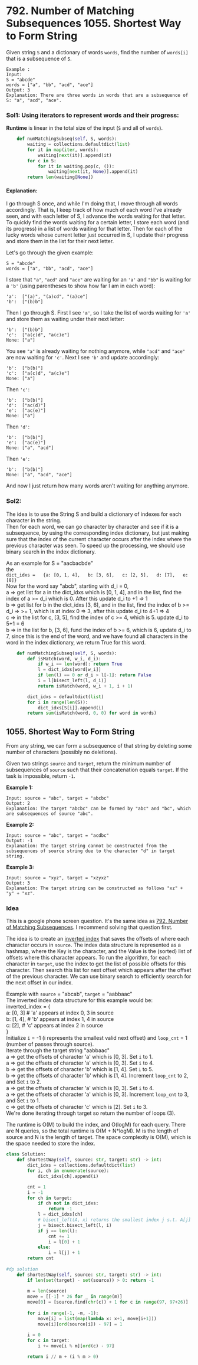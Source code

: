 # 792. Number of Matching Subsequences 1055. Shortest Way to Form String

Given string `S` and a dictionary of words `words`, find the number of `words[i]` that is a subsequence of `S`.

```text
Example :
Input: 
S = "abcde"
words = ["a", "bb", "acd", "ace"]
Output: 3
Explanation: There are three words in words that are a subsequence of S: "a", "acd", "ace".
```

### Sol1: Using iterators to represent words and their progress:

**Runtime** is linear in the total size of the input \(`S` and all of `words`\).

```python
    def numMatchingSubseq(self, S, words):
        waiting = collections.defaultdict(list)
        for it in map(iter, words):
            waiting[next(it)].append(it)
        for c in S:
            for it in waiting.pop(c, ()):
                waiting[next(it, None)].append(it)
        return len(waiting[None])
```

#### Explanation:

I go through S once, and while I'm doing that, I move through all words accordingly. That is, I keep track of how much of each word I've already seen, and with each letter of S, I advance the words waiting for that letter. To quickly find the words waiting for a certain letter, I store each word \(and its progress\) in a list of words waiting for that letter. Then for each of the lucky words whose current letter just occurred in S, I update their progress and store them in the list for their next letter.

Let's go through the given example:

```text
S = "abcde"
words = ["a", "bb", "acd", "ace"]
```

I store that `"a"`, `"acd"` and `"ace"` are waiting for an `'a'` and `"bb"` is waiting for a `'b'` \(using parentheses to show how far I am in each word\):

```text
'a':  ["(a)", "(a)cd", "(a)ce"]
'b':  ["(b)b"]
```

Then I go through S. First I see `'a'`, so I take the list of words waiting for `'a'` and store them as waiting under their next letter:

```text
'b':  ["(b)b"]
'c':  ["a(c)d", "a(c)e"]
None: ["a"]
```

You see `"a"` is already waiting for nothing anymore, while `"acd"` and `"ace"` are now waiting for `'c'`. Next I see `'b'` and update accordingly:

```text
'b':  ["b(b)"]
'c':  ["a(c)d", "a(c)e"]
None: ["a"]
```

Then `'c'`:

```text
'b':  ["b(b)"]
'd':  ["ac(d)"]
'e':  ["ac(e)"]
None: ["a"]
```

Then `'d'`:

```text
'b':  ["b(b)"]
'e':  ["ac(e)"]
None: ["a", "acd"]
```

Then `'e'`:

```text
'b':  ["b(b)"]
None: ["a", "acd", "ace"]
```

And now I just return how many words aren't waiting for anything anymore.

### Sol2:

The idea is to use the String S and build a dictionary of indexes for each character in the string.  
Then for each word, we can go character by character and see if it is a subsequence, by using the corresponding index dictionary, but just making sure that the index of the current character occurs after the index where the previous character was seen. To speed up the processing, we should use binary search in the index dictionary.

As an example for S = "aacbacbde"  
the  
`dict_idxs =  
{a: [0, 1, 4],  
b: [3, 6],  
c: [2, 5],  
d: [7],  
e: [8]}`  
Now for the word say "abcb", starting with d\_i = 0,  
a =&gt; get list for a in the dict\_idxs which is \[0, 1, 4\], and in the list, find the index of a &gt;= d\_i which is 0. After this update d\_i to +1 =&gt; 1  
b =&gt; get list for b in the dict\_idxs \[3, 6\], and in the list, find the index of b &gt;= d\_i =&gt; &gt;= 1, which is at index 0 =&gt; 3, after this update d\_i to 4+1 =&gt; 4  
c =&gt; in the list for c, \[3, 5\], find the index of c &gt;= 4, which is 5. update d\_i to 5+1 = 6  
b =&gt; in the list for b, \[3, 6\], fund the index of b &gt;= 6, which is 6, update d\_i to 7, since this is the end of the word, and we have found all characters in the word in the index dictionary, we return True for this word.

```python
    def numMatchingSubseq(self, S, words):
        def isMatch(word, w_i, d_i):
            if w_i == len(word): return True
            l = dict_idxs[word[w_i]]
            if len(l) == 0 or d_i > l[-1]: return False
            i = l[bisect_left(l, d_i)]
            return isMatch(word, w_i + 1, i + 1)

        dict_idxs = defaultdict(list)
        for i in range(len(S)):
            dict_idxs[S[i]].append(i)
        return sum(isMatch(word, 0, 0) for word in words)
```

## 1055. Shortest Way to Form String

From any string, we can form a subsequence of that string by deleting some number of characters \(possibly no deletions\).

Given two strings `source` and `target`, return the minimum number of subsequences of `source` such that their concatenation equals `target`. If the task is impossible, return `-1`.

**Example 1:**

```text
Input: source = "abc", target = "abcbc"
Output: 2
Explanation: The target "abcbc" can be formed by "abc" and "bc", which are subsequences of source "abc".
```

**Example 2:**

```text
Input: source = "abc", target = "acdbc"
Output: -1
Explanation: The target string cannot be constructed from the subsequences of source string due to the character "d" in target string.
```

**Example 3:**

```text
Input: source = "xyz", target = "xzyxz"
Output: 3
Explanation: The target string can be constructed as follows "xz" + "y" + "xz".
```

### Idea

This is a google phone screen question. It's the same idea as [792. Number of Matching Subsequences](https://leetcode.com/problems/number-of-matching-subsequences/description/). I recommend solving that question first.

The idea is to create an [inverted index](https://en.wikipedia.org/wiki/Inverted_index) that saves the offsets of where each character occurs in `source`. The index data structure is represented as a hashmap, where the Key is the character, and the Value is the \(sorted\) list of offsets where this character appears. To run the algorithm, for each character in `target`, use the index to get the list of possible offsets for this character. Then search this list for next offset which appears after the offset of the previous character. We can use binary search to efficiently search for the next offset in our index.

Example with `source` = "abcab", `target` = "aabbaac"  
The inverted index data structure for this example would be:  
inverted\_index = {  
a: \[0, 3\] \# 'a' appears at index 0, 3 in source  
b: \[1, 4\], \# 'b' appears at index 1, 4 in source  
c: \[2\], \# 'c' appears at index 2 in source  
}  
Initialize `i` = -1 \(i represents the smallest valid next offset\) and `loop_cnt` = 1 \(number of passes through source\).  
Iterate through the target string "aabbaac"  
a =&gt; get the offsets of character 'a' which is \[0, 3\]. Set `i` to 1.  
a =&gt; get the offsets of character 'a' which is \[0, 3\]. Set `i` to 4.  
b =&gt; get the offsets of character 'b' which is \[1, 4\]. Set `i` to 5.  
b =&gt; get the offsets of character 'b' which is \[1, 4\]. Increment `loop_cnt` to 2, and Set `i` to 2.  
a =&gt; get the offsets of character 'a' which is \[0, 3\]. Set `i` to 4.  
a =&gt; get the offsets of character 'a' which is \[0, 3\]. Increment `loop_cnt` to 3, and Set `i` to 1.  
c =&gt; get the offsets of character 'c' which is \[2\]. Set `i` to 3.  
We're done iterating through target so return the number of loops \(3\).

The runtime is O\(M\) to build the index, and O\(logM\) for each query. There are N queries, so the total runtime is O\(M + N\*logM\). M is the length of source and N is the length of target. The space complexity is O\(M\), which is the space needed to store the index.

```python
class Solution:
    def shortestWay(self, source: str, target: str) -> int:
        dict_idxs = collections.defaultdict(list)
        for i, ch in enumerate(source):
            dict_idxs[ch].append(i)

        cnt = 1
        i = -1
        for ch in target:
            if ch not in dict_idxs:
                return -1
            l = dict_idxs[ch]
            # bisect_left(A, x) returns the smallest index j s.t. A[j] >= x. If no such index j exists, it returns len(A).
            j = bisect.bisect_left(l, i)
            if j == len(l):
                cnt += 1
                i = l[0] + 1
            else:
                i = l[j] + 1
        return cnt
    
#dp solution    
    def shortestWay(self, source: str, target: str) -> int:
        if len(set(target) - set(source)) > 0: return -1
        
        m = len(source)
        move = [[-1] * 26 for _ in range(m)]        
        move[0] = [source.find(chr(c)) + 1 for c in range(97, 97+26)]    
        
        for i in range(-1, -m, -1):
            move[i] = list(map(lambda x: x+1, move[i+1]))
            move[i][ord(source[i]) - 97] = 1
        
        i = 0
        for c in target: 
            i += move[i % m][ord(c) - 97]

        return i // m + (i % m > 0)
```

